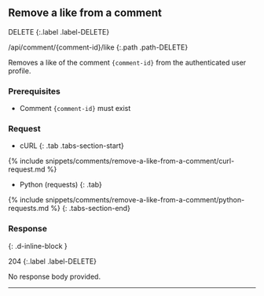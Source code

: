 ## Remove a like from a comment

DELETE
{:.label .label-DELETE}

/api/comment/{comment-id}/like
{:.path .path-DELETE}

Removes a like of the comment `{comment-id}` from the authenticated user profile.

### Prerequisites

- Comment `{comment-id}` must exist

### Request

- cURL
{: .tab .tabs-section-start}

{% include snippets/comments/remove-a-like-from-a-comment/curl-request.md %}

- Python (requests)
{: .tab}

{% include snippets/comments/remove-a-like-from-a-comment/python-requests.md %}
{: .tabs-section-end}

### Response
{: .d-inline-block }

204
{:.label .label-DELETE}

No response body provided.

---
